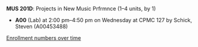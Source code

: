 **MUS 201D**: Projects in New Music Prfrmnce (1–4 units, by 1)

- **A00** (Lab) at 2:00 pm–4:50 pm on Wednesday at CPMC 127 by Schick, Steven (A00453488)

[Enrollment numbers over time](./MUS201D.tsv)
